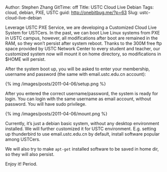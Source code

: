Author: Stephen Zhang
GitTime: off
Title: USTC Cloud Live Debian
Tags: cloud, debian, PXE, USTC
guid: http://onebitbug.me/?p=63
Slug: ustc-cloud-live-debian

Leverage USTC PXE Service, we are developing a Customized Cloud Live System for USTCers. In the past, we can boot Live Linux systems from PXE in USTC campus, however, all modifications after boot are remained in the RAM, so they won’t persist after system reboot. Thanks to the 300M free ftp space provided by USTC Network Center to every student and teacher, our customized system now will mount it on home directory, so modifications in $HOME will persist.

<!--more-->

After the system boot up, you will be asked to enter your membership, username and password (the same with email.ustc.edu.cn account):

{% img /images/posts/2011-04-06/setup.png %}

After you entered the correct username/password, the system is ready for login. You can login with the same username as email account, without password. You will have sudo privilege.

{% img /images/posts/2011-04-06/mount.png %}

Currently, it’s just a debian basic system, without any desktop environment installed. We will further customized it for USTC environment. E.g. setting up thunderbird to use email.ustc.edu.cn by default, install software popular among USTCers. 

We will also try to make `apt-get` installed software to be saved in home dir, so they will also persist. 

Enjoy it! Period.

